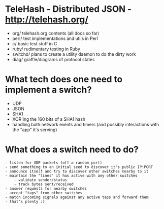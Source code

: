 TeleHash - Distributed JSON - http://telehash.org/
==================================================

* org/		telehash.org contents (all docs so far)
* perl/		test implementations and utils in Perl
* c/			basic test stuff in C
* ruby/ 		rudimentary testing in Ruby
* switchd/	plans to create a utility daemon to do the dirty work
* diag/	 	graffle/diagrams of protocol states


What tech does one need to implement a switch?
==============================================

*	UDP
*	JSON
*	SHA1
*	XOR'ing the 160 bits of a SHA1 hash
*	handling both network events and timers (and possibly interactions with the "app" it's serving)

What does a switch need to do?
==============================
	- listen for UDP packets (off a random port)
	- send something to an initial seed to discover it's public IP:PORT
	- announce itself and try to discover other switches nearby to it
	- maintain the "lines" it has active with any other switches
		- validate sender/status
		- track bytes sent/received
	- answer requests for nearby switches
	- accept "taps" from other switches
	- match incoming signals against any active taps and forward them
	- that's plenty :) 